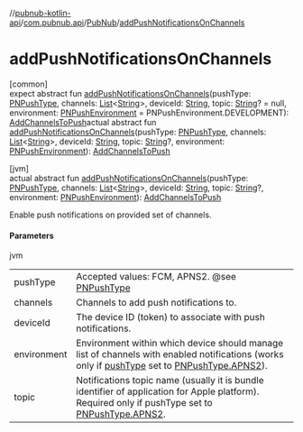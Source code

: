 //[pubnub-kotlin-api](../../../index.md)/[com.pubnub.api](../index.md)/[PubNub](index.md)/[addPushNotificationsOnChannels](add-push-notifications-on-channels.md)

# addPushNotificationsOnChannels

[common]\
expect abstract fun [addPushNotificationsOnChannels](add-push-notifications-on-channels.md)(pushType: [PNPushType](../../../../../pubnub-kotlin/pubnub-kotlin-core-api/pubnub-kotlin-core-api/com.pubnub.api.enums/-p-n-push-type/index.md), channels: [List](https://kotlinlang.org/api/core/kotlin-stdlib/kotlin.collections/-list/index.html)&lt;[String](https://kotlinlang.org/api/core/kotlin-stdlib/kotlin/-string/index.html)&gt;, deviceId: [String](https://kotlinlang.org/api/core/kotlin-stdlib/kotlin/-string/index.html), topic: [String](https://kotlinlang.org/api/core/kotlin-stdlib/kotlin/-string/index.html)? = null, environment: [PNPushEnvironment](../../../../../pubnub-kotlin/pubnub-kotlin-core-api/pubnub-kotlin-core-api/com.pubnub.api.enums/-p-n-push-environment/index.md) = PNPushEnvironment.DEVELOPMENT): [AddChannelsToPush](../../com.pubnub.api.endpoints.push/-add-channels-to-push/index.md)actual abstract fun [addPushNotificationsOnChannels](add-push-notifications-on-channels.md)(pushType: [PNPushType](../../../../../pubnub-kotlin/pubnub-kotlin-core-api/pubnub-kotlin-core-api/com.pubnub.api.enums/-p-n-push-type/index.md), channels: [List](https://kotlinlang.org/api/core/kotlin-stdlib/kotlin.collections/-list/index.html)&lt;[String](https://kotlinlang.org/api/core/kotlin-stdlib/kotlin/-string/index.html)&gt;, deviceId: [String](https://kotlinlang.org/api/core/kotlin-stdlib/kotlin/-string/index.html), topic: [String](https://kotlinlang.org/api/core/kotlin-stdlib/kotlin/-string/index.html)?, environment: [PNPushEnvironment](../../../../../pubnub-kotlin/pubnub-kotlin-core-api/pubnub-kotlin-core-api/com.pubnub.api.enums/-p-n-push-environment/index.md)): [AddChannelsToPush](../../com.pubnub.api.endpoints.push/-add-channels-to-push/index.md)

[jvm]\
actual abstract fun [addPushNotificationsOnChannels](add-push-notifications-on-channels.md)(pushType: [PNPushType](../../../../../pubnub-kotlin/pubnub-kotlin-core-api/pubnub-kotlin-core-api/com.pubnub.api.enums/-p-n-push-type/index.md), channels: [List](https://kotlinlang.org/api/core/kotlin-stdlib/kotlin.collections/-list/index.html)&lt;[String](https://kotlinlang.org/api/core/kotlin-stdlib/kotlin/-string/index.html)&gt;, deviceId: [String](https://kotlinlang.org/api/core/kotlin-stdlib/kotlin/-string/index.html), topic: [String](https://kotlinlang.org/api/core/kotlin-stdlib/kotlin/-string/index.html)?, environment: [PNPushEnvironment](../../../../../pubnub-kotlin/pubnub-kotlin-core-api/pubnub-kotlin-core-api/com.pubnub.api.enums/-p-n-push-environment/index.md)): [AddChannelsToPush](../../com.pubnub.api.endpoints.push/-add-channels-to-push/index.md)

Enable push notifications on provided set of channels.

#### Parameters

jvm

| | |
|---|---|
| pushType | Accepted values: FCM, APNS2.     @see [PNPushType](../../../../../pubnub-kotlin/pubnub-kotlin-core-api/pubnub-kotlin-core-api/com.pubnub.api.enums/-p-n-push-type/index.md) |
| channels | Channels to add push notifications to. |
| deviceId | The device ID (token) to associate with push notifications. |
| environment | Environment within which device should manage list of channels with enabled notifications     (works only if [pushType](add-push-notifications-on-channels.md) set to [PNPushType.APNS2](../../../../../pubnub-kotlin/pubnub-kotlin-core-api/pubnub-kotlin-core-api/com.pubnub.api.enums/-p-n-push-type/-a-p-n-s2/index.md)). |
| topic | Notifications topic name (usually it is bundle identifier of application for Apple platform).     Required only if pushType set to [PNPushType.APNS2](../../../../../pubnub-kotlin/pubnub-kotlin-core-api/pubnub-kotlin-core-api/com.pubnub.api.enums/-p-n-push-type/-a-p-n-s2/index.md). |
